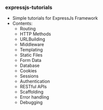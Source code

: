 ### expressjs-tutorials

  * Simple tutorials for ExpressJs Framework
  * Contents:
    * Routing
    * HTTP Methods
    * URLBuilding
    * Middleware
    * Templating
    * Static Files
    * Form Data
    * Database
    * Cookies
    * Sessions
    * Authentication
    * RESTful APIs
    * Scaffolding
    * Error handling
    * Debugging
